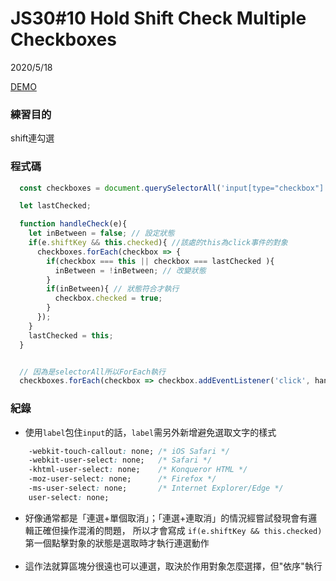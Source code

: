 # JS30#10 Hold Shift Check Multiple Checkboxes
2020/5/18

[DEMO](https://gbuzz45.github.io/gbuzz45-JS30-demo/10_HoldShiftCheckMultipleCheckboxes/)


### 練習目的
shift連勾選

### 程式碼
```javascript
  const checkboxes = document.querySelectorAll('input[type="checkbox"]');

  let lastChecked;

  function handleCheck(e){
    let inBetween = false; // 設定狀態
    if(e.shiftKey && this.checked){ //該處的this為click事件的對象
      checkboxes.forEach(checkbox => {
        if(checkbox === this || checkbox === lastChecked ){
          inBetween = !inBetween; // 改變狀態
        }
        if(inBetween){ // 狀態符合才執行
          checkbox.checked = true;
        }
      });
    }
    lastChecked = this;
  }


  // 因為是selectorAll所以ForEach執行
  checkboxes.forEach(checkbox => checkbox.addEventListener('click', handleCheck));

```
### 紀錄
- 使用`label`包住`input`的話，`label`需另外新增避免選取文字的樣式
```css
    -webkit-touch-callout: none; /* iOS Safari */
    -webkit-user-select: none;   /* Safari */
    -khtml-user-select: none;    /* Konqueror HTML */
    -moz-user-select: none;      /* Firefox */
    -ms-user-select: none;       /* Internet Explorer/Edge */
    user-select: none;   
```

- 好像通常都是「連選+單個取消」；「連選+連取消」的情況經嘗試發現會有邏輯正確但操作混淆的問題，
所以才會寫成
`if(e.shiftKey && this.checked)`
第一個點擊對象的狀態是選取時才執行連選動作<br><br>
- 這作法就算區塊分很遠也可以連選，取決於作用對象怎麼選擇，但"依序"執行

